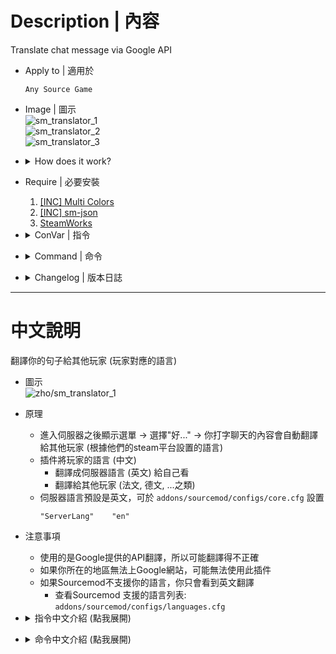 # Description | 內容
Translate chat message via Google API

* Apply to | 適用於
	```
	Any Source Game
	```

* Image | 圖示
    <br/>![sm_translator_1](image/sm_translator_1.jpg)
    <br/>![sm_translator_2](image/sm_translator_2.jpg)
    <br/>![sm_translator_3](image/sm_translator_3.jpg)

* <details><summary>How does it work?</summary>

	* Display menu when new player joins server 
        * -> Choose "Yes, translate my words to other player" 
        * -> Your chat messages will be translated into other player
    * Your words will be
        * Translated into server language (English), only you will see
        * Translated into other player depends on their steam language (Chinese, Russian...)
    * You can define the server language on ```addons/sourcemod/configs/core.cfg```
        ```
        "ServerLang"    "en"
        ```
    * The translation is using Google Translation API
        * May not working if Google is blocked in your Country/Region
        * If sourcemod does not support your language, you will only see the english, check ```addons/sourcemod/configs/languages.cfg```
</details>

* Require | 必要安裝
    1. [[INC] Multi Colors](https://github.com/fbef0102/L4D1_2-Plugins/releases/tag/Multi-Colors)
    2. [[INC] sm-json](https://github.com/clugg/sm-json)
    3. [SteamWorks](https://github.com/hexa-core-eu/SteamWorks/releases)

* <details><summary>ConVar | 指令</summary>

    * cfg/sourcemod/sm_translator.cfg
        ```php
        // 0=Plugin off, 1=Plugin on.
        sm_translator_enable "1"

        // When new player connects
        // 0=Display menu to ask if player 'yes' or 'no'
        // 1=Auto enable translator for all players + Disable menu
        sm_translator_auto "1"

        // If 1, use CookiesCached to save player settings. No need to select 'yes' or 'no' menu if rejoin server next time.
        sm_translator_save_cookie "1"
        ```
</details>

* <details><summary>Command | 命令</summary>

	* **Open translator menu**
		```php
		sm_translator
		```

	* **Display other players' translations off/on**
		```php
		sm_showtranslate
		```
</details>

* <details><summary>Changelog | 版本日誌</summary>

    * v1.6h (2025-8-30)
        * Update cvars, cmds, translation

    * v1.5h (2025-1-7)
        * Use cookie to save client setting
        * Update cvars

    * v1.4h (2024-9-22)
        * Block chat translation if different team
        * Update translation

    * v1.3h (2024-9-21)
    * v1.2h (2024-9-20)
        * Update cvars

    * v1.1h (2024-9-9)
        * Fixed memory leak

    * v1.0h (2024-6-16)
        * Use Google Translation API
        * Add json inc
        * Update translation

    * v1.0
        * [Original Plugin by Franc1sco](https://forums.alliedmods.net/showthread.php?t=306279)
</details>

- - - -
# 中文說明
翻譯你的句子給其他玩家 (玩家對應的語言)

* 圖示
    <br/>![zho/sm_translator_1](image/zho/sm_translator_1.jpg)

* 原理
    * 進入伺服器之後顯示選單 -> 選擇"好..." -> 你打字聊天的內容會自動翻譯給其他玩家 (根據他們的steam平台設置的語言)
    * 插件將玩家的語言 (中文)
        * 翻譯成伺服器語言 (英文) 給自己看
        * 翻譯給其他玩家 (法文, 德文, ...之類)
    * 伺服器語言預設是英文，可於 ```addons/sourcemod/configs/core.cfg``` 設置
        ```
        "ServerLang"    "en"
        ```

* 注意事項
    * 使用的是Google提供的API翻譯，所以可能翻譯得不正確
    * 如果你所在的地區無法上Google網站，可能無法使用此插件
    * 如果Sourcemod不支援你的語言，你只會看到英文翻譯
        * 查看Sourcemod 支援的語言列表: ```addons/sourcemod/configs/languages.cfg```

* <details><summary>指令中文介紹 (點我展開)</summary>

    * cfg/sourcemod/sm_translator.cfg
        ```php
        // 1=開啟插件. 0=關閉插件
        sm_translator_enable "1"

        // 當玩家進來伺服器時
        // 0=彈出選單詢問玩家是否自動翻譯
        // 1=自動幫所有玩家翻譯+選單不能使用
        sm_translator_auto "1"

        // 為1時，使用 CookiesCached 儲存玩家設定. 意思是說，下次玩家進服後不需要再顯示選單
        sm_translator_save_cookie "1"
        ```
</details>

* <details><summary>命令中文介紹 (點我展開)</summary>

	* **打開選單**
		```php
		sm_translator
		```

	* **開關顯示其他人的翻譯語句**
		```php
		sm_showtranslate
		```
</details>